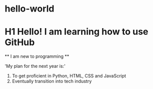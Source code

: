 # hello-world

# H1 Hello! I am learning how to use GitHub

** I am new to programming **

'My plan for the next year is:'
1. To get proficient in Python, HTML, CSS and JavaScript
2. Eventually transition into tech industry


